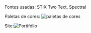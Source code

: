 Fontes usadas:  STIX Two Text, Spectral

Paletas de cores: ![paletas de cores](https://github.com/JhonDev90/Kick-Atividades/assets/118639436/9e97dd0c-224b-46f4-94a9-b6d09e978bbc)

Site:![Portifólio](https://github.com/JhonDev90/Kick-Atividades/assets/118639436/bd21be0a-0d1c-4bba-9583-727b581349d4)
